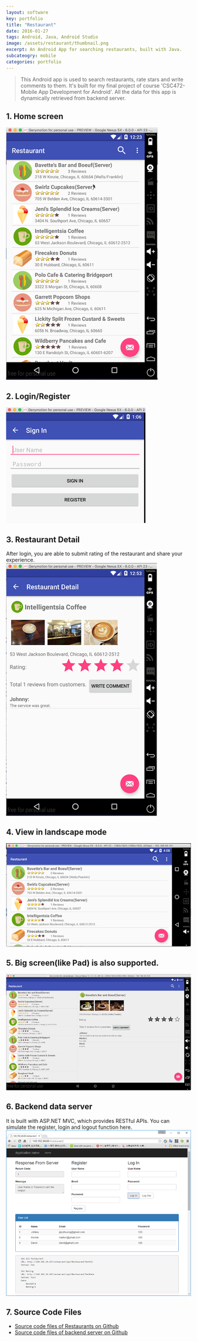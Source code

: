 ```yaml
---
layout: software
key: portfolio
title: "Restaurant"
date: 2016-01-27
tags: Android, Java, Android Studio
image: /assets/restaurant/thumbnail.png
excerpt: An Android App for searching restaurants, built with Java.
subcateogry: mobile
categories: portfolio
---
```


> This Android app is used to search restaurants, rate stars and write comments to them. It's built for my final project of course 'CSC472-Mobile App Development for Android'. All the data for this app is dynamically retrieved from backend server.  

## 1. Home screen  
![index](/assets/restaurant/index.png "index")
## 2. Login/Register  
![signin](/assets/restaurant/signin.png "signin")
## 3. Restaurant Detail  
After login, you are able to submit rating of the restaurant and share your experience.  
![detail](/assets/restaurant/detail.png "detail")
## 4. View in landscape mode   
![landscape](/assets/restaurant/landscape.png "landscape")
## 5. Big screen(like Pad) is also supported.  
![pad](/assets/restaurant/pad.png "pad")  
## 6. Backend data server
It is built with ASP.NET MVC, which provides RESTful APIs. You can simulate the register, login and logout function here.  
![backend](/assets/restaurant/backend.png "backend")  
## 7. Source Code Files
* [Source code files of Restaurants on Github](https://github.com/jojozhuang/Course/tree/master/CSC472/FinalProject/Code)
* [Source code files of backend server on Github](https://github.com/jojozhuang/Course/tree/master/CSC472/FinalProject/DataServer)
